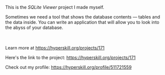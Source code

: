 This is the *SQLite Viewer* project I made myself.


<p>Sometimes we need a tool that shows the database contents — tables and the data inside. You can write an application that will allow you to look into the abyss of your database.</p><br/><br/>Learn more at <a href="https://hyperskill.org/projects/171?utm_source=ide&utm_medium=ide&utm_campaign=ide&utm_content=project-card">https://hyperskill.org/projects/171</a>

Here's the link to the project: https://hyperskill.org/projects/171

Check out my profile: https://hyperskill.org/profile/511721559